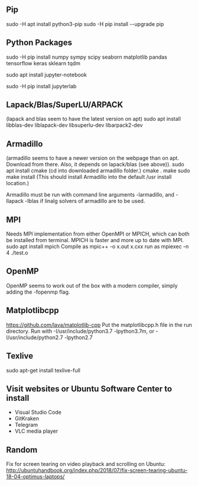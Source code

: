 ## Pip

sudo -H apt install python3-pip
sudo -H pip install --upgrade pip

## Python Packages

sudo -H pip install numpy sympy scipy seaborn matplotlib pandas tensorflow keras sklearn tqdm

sudo apt install jupyter-notebook

sudo -H pip install jupyterlab

## Lapack/Blas/SuperLU/ARPACK

(lapack and blas seem to have the latest version on apt)
sudo apt install libblas-dev liblapack-dev libsuperlu-dev libarpack2-dev

## Armadillo

(armadillo seems to have a newer version on the webpage than on apt. Download from there. Also, it depends on lapack/blas (see above)).
sudo apt install cmake
(cd into downloaded armadillo folder.)
cmake .
make
sudo make install
(This should install Armadillo into the default /usr install location.)

Armadillo must be run with command line arguments -larmadillo, and -llapack -lblas if linalg solvers of armadillo are to be used.

## MPI

Needs MPI implementation from either OpenMPI or MPICH, which can both be installed from terminal. MPICH is faster and more up to date with MPI.
sudo apt install mpich
Compile as
mpic++ -o x.out x.cxx
run as
mpiexec -n 4 ./test.o

## OpenMP

OpenMP seems to work out of the box with a modern compiler, simply adding the -fopenmp flag.

## Matplotlibcpp
https://github.com/lava/matplotlib-cpp
Put the matplotlibcpp.h file in the run directory.
Run with -I/usr/include/python3.7 -lpython3.7m, or -I/usr/include/python2.7 -lpython2.7


## Texlive

sudo apt-get install texlive-full

## Visit websites or Ubuntu Software Center to install

* Visual Studio Code
* GitKraken
* Telegram
* VLC media player


## Random
Fix for screen tearing on video playback and scrolling on Ubuntu:
http://ubuntuhandbook.org/index.php/2018/07/fix-screen-tearing-ubuntu-18-04-optimus-laptops/